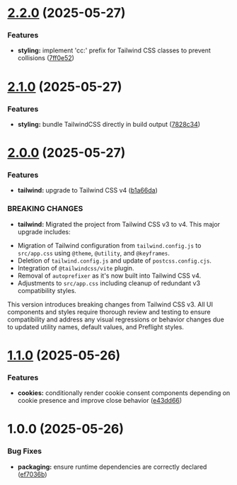 # [2.2.0](https://github.com/jonasfroeller/cookiiies/compare/v2.1.0...v2.2.0) (2025-05-27)


### Features

* **styling:** implement 'cc:' prefix for Tailwind CSS classes to prevent collisions ([7ff0e52](https://github.com/jonasfroeller/cookiiies/commit/7ff0e5280998ba7062a4900510d630462329a1f2))

# [2.1.0](https://github.com/jonasfroeller/cookiiies/compare/v2.0.0...v2.1.0) (2025-05-27)


### Features

* **styling:** bundle TailwindCSS directly in build output ([7828c34](https://github.com/jonasfroeller/cookiiies/commit/7828c34becf847de2f6dbf8f0a1d8875fec808f9))

# [2.0.0](https://github.com/jonasfroeller/cookiiies/compare/v1.1.0...v2.0.0) (2025-05-27)


### Features

* **tailwind:** upgrade to Tailwind CSS v4 ([b1a66da](https://github.com/jonasfroeller/cookiiies/commit/b1a66da77685830e435597dbce282bcedf23ef2a))


### BREAKING CHANGES

* **tailwind:** Migrated the project from Tailwind CSS v3 to v4.
This major upgrade includes:
- Migration of Tailwind configuration from `tailwind.config.js` to `src/app.css` using `@theme`, `@utility`, and `@keyframes`.
- Deletion of `tailwind.config.js` and update of `postcss.config.cjs`.
- Integration of `@tailwindcss/vite` plugin.
- Removal of `autoprefixer` as it's now built into Tailwind CSS v4.
- Adjustments to `src/app.css` including cleanup of redundant v3 compatibility styles.

This version introduces breaking changes from Tailwind CSS v3. All UI components and styles require thorough review and testing to ensure compatibility and address any visual regressions or behavior changes due to updated utility names, default values, and Preflight styles.

# [1.1.0](https://github.com/jonasfroeller/cookiiies/compare/v1.0.0...v1.1.0) (2025-05-26)


### Features

* **cookies:** conditionally render cookie consent components depending on cookie presence and improve close behavior ([e43dd66](https://github.com/jonasfroeller/cookiiies/commit/e43dd6629a9634c248d1c64161ad88ccd49f86d9))

# 1.0.0 (2025-05-26)


### Bug Fixes

* **packaging:** ensure runtime dependencies are correctly declared ([ef7036b](https://github.com/jonasfroeller/cookiiies/commit/ef7036b94181e36fded99aadc0714a98674a535a))
